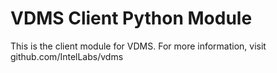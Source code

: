 # VDMS Client Python Module

This is the client module for VDMS. 
For more information, visit github.com/IntelLabs/vdms
